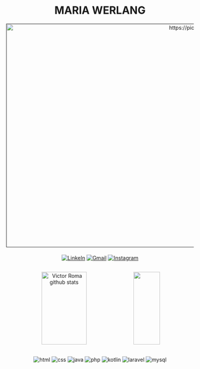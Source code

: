 
<h1 align="center"> MARIA WERLANG </h1>
<div align="center">
  <a href=""><img src="https://images5.alphacoders.com/491/491037.jpg" width="1000" height="600" border="0" alt="https://picasion.com/" /></a>
</div> 

####

<div align="center"> 

[![LinkeIn](https://img.shields.io/badge/LinkedIn-8CFFDD?style=for-the-badge&logo=linkedin&logoColor=white)](https://www.linkedin.com/in/maria-werlang666/)
[![Gmail](https://img.shields.io/badge/Gmail-39B8C6?style=for-the-badge&logo=gmail&logoColor=white)](https://werlang.mariaeduarda@gmail.com)
[![Instagram](https://img.shields.io/badge/Instagram-275BD8?style=for-the-badge&logo=instagram&logoColor=white)](https://www.instagram.com/gnalrew666/)

</div>

##
<div align="center">  
  <img width="49%" height="195px" src="https://github-readme-stats.vercel.app/api?username=MariaWerlang&show_icons=true&count_private=true&hide_border=true&title_color=39B8C6&icon_color=87CEFA&text_color=E0FFFF&bg_color=0d1117" alt="Victor Roma github stats" /> 
  <img width="37.5%" height="195px" src="https://github-readme-stats.vercel.app/api/top-langs/?username=MariaWerlang&layout=compact&hide_border=true&title_color=39B8C6&text_color=E0FFFF&bg_color=0d1117" />
</div>

##
##

<div align="center" style="display: inline_block">

![html](https://img.shields.io/badge/HTML5-2e49d1?style=for-the-badge&logo=html5&logoColor=white)
![css](	https://img.shields.io/badge/CSS3-1572B6?style=for-the-badge&logo=css3&logoColor=white)
![java](https://img.shields.io/badge/Java-2E49D1?style=for-the-badge&logo=openjdk&logoColor=white)
![php](https://img.shields.io/badge/PHP-377DFB?style=for-the-badge&logo=php&logoColor=white)
![kotlin](https://img.shields.io/badge/Kotlin-0095D5?&style=for-the-badge&logo=kotlin&logoColor=white)
![laravel](https://img.shields.io/badge/Laravel-53B6DF?style=for-the-badge&logo=laravel&logoColor=white)
![mysql](https://img.shields.io/badge/MySQL-25C6DA?style=for-the-badge&logo=mysql&logoColor=white)
</div>
